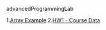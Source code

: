 advancedProgrammingLab

  1.[Array Example](./ArrayExamples)
  2.[HW1 - Course Data](./HW1courseData)
